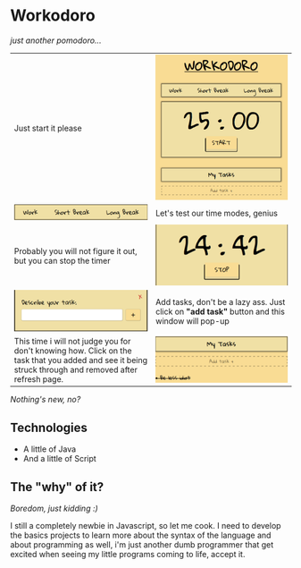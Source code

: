 # Workodoro
*just another pomodoro...*

<table>
  <tr>
    <td width="350">Just start it please</td>
    <td width="350"><img alt="img-1" src="./assets/img/img1.jpg" /></td>
  </tr>
  
  <tr>
    <td><img alt="img-2" src="./assets/img/img2.jpg" /></td>
    <td>Let's test our time modes, genius</td>
  </tr>

  <tr>
    <td>Probably you will not figure it out, but you can stop the timer</td>
    <td><img alt="img-3" src="./assets/img/img3.jpg" /></td>
  </tr>

  <tr>
    <td><img alt="img-4" src="./assets/img/img4.jpg" /></td>
    <td>Add tasks, don't be a lazy ass. Just click on <strong>"add task"</strong> button and this window will pop-up</td>
  </tr>
  
  <tr>
    <td>This time i will not judge you for don't knowing how. Click on the task that you added and see it being struck through and removed after refresh page.</td>
    <td><img alt="img-5" src="./assets/img/img5.jpg" /></td>
  </tr>
</table>

*Nothing's new, no?*

## Technologies
- A little of Java
- And a little of Script

## The "why" of it?
*Boredom, just kidding :)*

I still a completely newbie in Javascript, so let me cook. I need to develop the basics projects to learn more about the syntax of the language and about programming as well, i'm just another dumb programmer that get excited when seeing my little programs coming to life, accept it.
